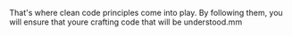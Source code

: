 That's where clean code principles come into play. By following them, you will ensure that youre crafting code that will be understood.mm
